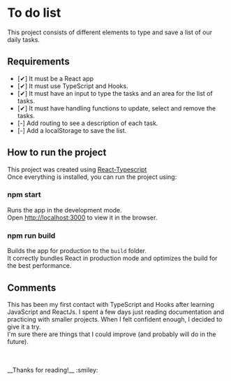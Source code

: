 # To do list

This project consists of different elements to type and save a list of our daily tasks.

## Requirements
- [✔] It must be a React app
- [✔] It must use TypeScript and Hooks.
- [✔] It must have an input to type the tasks and an area for the list of tasks.
- [✔] It must have handling functions to update, select and remove the tasks.
- [-] Add routing to see a description of each task.
- [-] Add a localStorage to save the list.

## How to run the project

This project was created using [React-Typescript](https://github.com/microsoft/TypeScript-React-Starter)
<br/>
Once everything is installed, you can run the project using:

### npm start
Runs the app in the development mode.<br />
Open [http://localhost:3000](http://localhost:3000) to view it in the browser.

### npm run build
Builds the app for production to the `build` folder.<br />
It correctly bundles React in production mode and optimizes the build for the best performance.

## Comments
This has been my first contact with TypeScript and Hooks after learning JavaScript and ReactJs. I spent a few days just reading documentation and practicing with smaller projects. When I felt confident enough, I decided to give it a try.<br/>
I'm sure there are things that I could improve (and probably will do in the future).

<br/>
<br/>
__Thanks for reading!__ :smiley:	